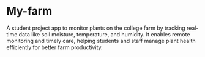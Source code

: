 # My-farm
A student project app to monitor plants on the college farm by tracking real-time data like soil moisture, temperature, and humidity. It enables remote monitoring and timely care, helping students and staff manage plant health efficiently for better farm productivity.
